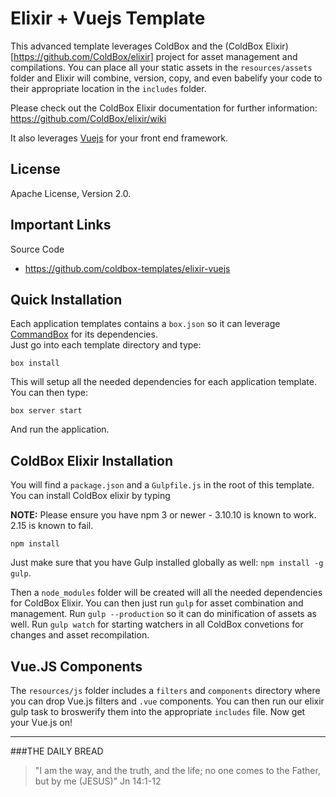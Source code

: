 # Elixir + Vuejs Template

This advanced template leverages ColdBox and the (ColdBox Elixir)[https://github.com/ColdBox/elixir] project for asset management and compilations.  You can place all your static assets in the `resources/assets` folder and Elixir will combine, version, copy, and even babelify your code to their appropriate location in the `includes` folder.

Please check out the ColdBox Elixir documentation for further information: https://github.com/ColdBox/elixir/wiki

It also leverages [Vuejs](http://vuejs.org/) for your front end framework.

## License
Apache License, Version 2.0.

## Important Links

Source Code
- https://github.com/coldbox-templates/elixir-vuejs

## Quick Installation

Each application templates contains a `box.json` so it can leverage [CommandBox](http://www.ortussolutions.com/products/commandbox) for its dependencies.  
Just go into each template directory and type:

```
box install
```

This will setup all the needed dependencies for each application template.  You can then type:

```
box server start
```

And run the application.

## ColdBox Elixir Installation

You will find a `package.json` and a `Gulpfile.js` in the root of this template. You can install ColdBox elixir by typing

**NOTE:** Please ensure you have npm 3 or newer - 3.10.10 is known to work. 2.15 is known to fail.

```
npm install
```

Just make sure that you have Gulp installed globally as well: `npm install -g gulp`.

Then a `node_modules` folder will be created will all the needed dependencies for ColdBox Elixir.  You can then just run `gulp` for asset combination and management.  Run `gulp --production` so it can do minification of assets as well. Run `gulp watch` for starting watchers in all ColdBox convetions for changes and asset recompilation.

## Vue.JS Components

The `resources/js` folder includes a `filters` and `components` directory where you can drop Vue.js filters and `.vue` components.  You can then run our elixir gulp task to broswerify them into the appropriate `includes` file.  Now get your Vue.js on!

---
 
###THE DAILY BREAD
 > "I am the way, and the truth, and the life; no one comes to the Father, but by me (JESUS)" Jn 14:1-12
